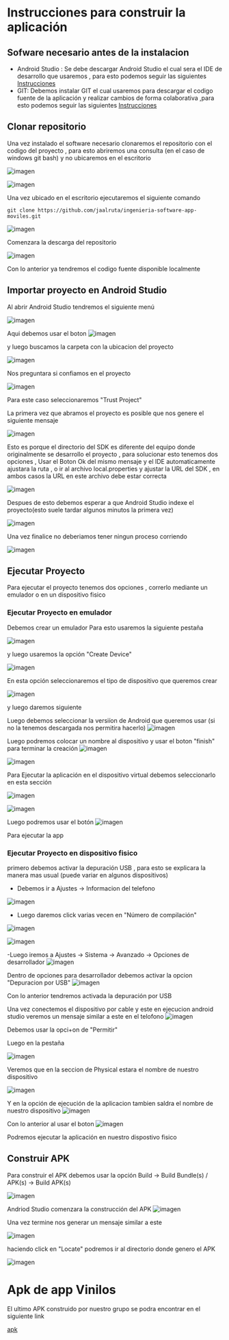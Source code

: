 # Instrucciones para construir la aplicación

## Sofware necesario antes de la instalacion
  - Android Studio : Se debe descargar Android Studio el cual sera el IDE de desarrollo que usaremos , para esto podemos seguir las siguientes [Instrucciones](https://developer.android.com/studio/install)
  - GIT: Debemos instalar GIT el cual usaremos para descargar el codigo fuente de la aplicación y realizar cambios de forma colaborativa ,para esto podemos seguir las siguientes [Instrucciones](https://git-scm.com/book/en/v2/Getting-Started-Installing-Git)

## Clonar repositorio

Una vez instalado el software necesario clonaremos el repositorio con el codigo del proyecto , para esto abriremos una consulta (en el caso de windows git bash) y no ubicaremos en el escritorio

![imagen](https://user-images.githubusercontent.com/98671337/200171336-a40c11af-49cc-4721-9cd4-f57cfbf5a122.png)

![imagen](https://user-images.githubusercontent.com/98671337/200171350-8470c4fd-209f-4774-a06a-1609cff1626f.png)

Una vez ubicado en el escritorio ejecutaremos el siguiente comando

```
git clone https://github.com/jaalruta/ingenieria-software-app-moviles.git
```

![imagen](https://user-images.githubusercontent.com/98671337/200171426-2a88c7b4-502c-4d26-9a53-017980aad318.png)

Comenzara la descarga del repositorio

![imagen](https://user-images.githubusercontent.com/98671337/200171446-e66d836c-6a8a-44cf-b8d4-d2954a25cfb2.png)

Con lo anterior ya tendremos el codigo fuente disponible localmente

## Importar proyecto en Android Studio

Al abrir Android Studio tendremos el siguiente menú

![imagen](https://user-images.githubusercontent.com/98671337/200171527-4f5878a9-06d9-4a75-a5ec-8257bb0216bf.png)

Aqui debemos usar el boton 
![imagen](https://user-images.githubusercontent.com/98671337/200171563-b19e6ea3-ef5c-4b21-947d-fa9a94ebdf38.png)

y luego buscamos la carpeta con la ubicacion del proyecto

![imagen](https://user-images.githubusercontent.com/98671337/200171585-d19e94b8-703a-489f-8b90-1cb058ef95e2.png)

Nos preguntara si confiamos en el proyecto

![imagen](https://user-images.githubusercontent.com/98671337/200171598-f57a87c1-6554-46ab-bef1-a499abb659b7.png)

Para este caso seleccionaremos "Trust Project"

La primera vez que abramos el proyecto es posible que nos genere el siguiente mensaje

![imagen](https://user-images.githubusercontent.com/98671337/200171709-3b5b33f2-f3bb-4640-8cbe-ed9cf492bcb6.png)

Esto es porque el directorio del SDK es diferente del equipo donde originalmente se desarrollo el proyecto , para solucionar esto tenemos dos opciones , 
Usar el Boton Ok del mismo mensaje y el IDE automaticamente ajustara la ruta , o ir al archivo local.properties y ajustar la URL del SDK , en ambos casos la URL en este archivo debe estar correcta

![imagen](https://user-images.githubusercontent.com/98671337/200171797-951e3d39-3269-4e4a-afd0-5179d0eb19c3.png)

Despues de esto debemos esperar a que Android Studio indexe el proyecto(esto suele tardar algunos minutos la primera vez)

![imagen](https://user-images.githubusercontent.com/98671337/200171854-afd49d0f-c0f6-4eab-9dc2-7ecdfcbb4441.png)

Una vez finalice no deberiamos tener ningun proceso corriendo

![imagen](https://user-images.githubusercontent.com/98671337/200171897-df19f96d-af8f-443f-bca1-b6cce85c8ddf.png)

## Ejecutar Proyecto

Para ejecutar el proyecto tenemos dos opciones , correrlo mediante un emulador o en un dispositivo fisico

### Ejecutar Proyecto en emulador

Debemos crear un emulador 
Para esto usaremos la siguiente pestaña

![imagen](https://user-images.githubusercontent.com/98671337/200172840-49ce8d39-1562-4479-8a82-8e8ccefbb9ec.png)

y luego usaremos la opción "Create Device"

![imagen](https://user-images.githubusercontent.com/98671337/200173382-d1ecac7f-d813-43e9-b6bd-88ae26edeb58.png)

En esta opción seleccionaremos el tipo de dispositivo que queremos crear

![imagen](https://user-images.githubusercontent.com/98671337/200173415-5e2beec7-ca7c-4eed-b6cb-d34b40880d11.png)

y luego daremos siguiente 

Luego debemos seleccionar la versiíon de Android que queremos usar (si no la tenemos descargada nos permitira hacerlo)
![imagen](https://user-images.githubusercontent.com/98671337/200173437-afb44fcf-61f3-41ab-afbc-cf85585b5e84.png)

Luego podremos colocar un nombre al dispositivo y usar el boton "finish" para terminar la creación
![imagen](https://user-images.githubusercontent.com/98671337/200173469-a2449ea8-7f51-4502-a25f-b597b2a5227e.png)

![imagen](https://user-images.githubusercontent.com/98671337/200173528-5e61e6cb-c3d7-4d4a-a21e-60ee3aab7e2b.png)

Para Ejecutar la aplicación en el dispositivo virtual debemos seleccionarlo en esta sección

![imagen](https://user-images.githubusercontent.com/98671337/200173587-89aa4a80-90f2-4100-bce8-9876681ff405.png)

![imagen](https://user-images.githubusercontent.com/98671337/200173600-8e77125e-7ce1-4dc3-93a9-8d3c786886a7.png)

Luego podremos usar el botón
![imagen](https://user-images.githubusercontent.com/98671337/200173626-c18c793d-04ce-4fd9-8412-f8c66901aec8.png)

Para ejecutar la app


### Ejecutar Proyecto en dispositivo fisico
primero debemos activar la depuración USB , para esto se explicara la manera mas usual (puede variar en algunos dispositivos)

 - Debemos ir a Ajustes -> Informacion del telefono
 
 ![imagen](https://user-images.githubusercontent.com/98671337/200172923-a907c89b-675e-4937-aa14-421165f0077f.png)
 
 - Luego daremos click varias vecen en "Número de compilación"
 
 ![imagen](https://user-images.githubusercontent.com/98671337/200172994-7f609ab3-a091-477f-b071-97351c04677b.png)

 
 ![imagen](https://user-images.githubusercontent.com/98671337/200172977-bd4e5250-f29f-4cec-8976-4f26efc01a02.png)

 -Luego iremos a Ajustes -> Sistema -> Avanzado -> Opciones de desarrollador
 ![imagen](https://user-images.githubusercontent.com/98671337/200173061-ec986221-f93c-4de3-921f-6688f2fc128e.png)

  Dentro de opciones para desarrollador debemos activar la opcion "Depuracion por USB"
  ![imagen](https://user-images.githubusercontent.com/98671337/200173090-441114d2-0b72-4ff4-93a2-0eefda9fdfe0.png)
  
  Con lo anterior tendremos activada la depuración por USB
  
  Una vez conectemos el dispositivo por cable y este en ejecucion android studio veremos un mensaje similar a este en el telofono
  ![imagen](https://user-images.githubusercontent.com/98671337/200173140-fdceec5d-2891-43c2-89db-550033d908c5.png)
  
  Debemos usar la opci+on de "Permitir"
  
  Luego en la pestaña
  
  ![imagen](https://user-images.githubusercontent.com/98671337/200172840-49ce8d39-1562-4479-8a82-8e8ccefbb9ec.png)
  
  Veremos que en la seccion de Physical estara el nombre de nuestro dispositivo
  
  ![imagen](https://user-images.githubusercontent.com/98671337/200173217-c262252f-e65f-40e5-b385-51ed7166ff08.png)
  
  Y en la opción de ejecución de la aplicacion tambien saldra el nombre de nuestro dispositivo
  ![imagen](https://user-images.githubusercontent.com/98671337/200173276-835658c4-0ed4-4ee0-a4b5-f8b9a5478af0.png)

  Con lo anterior al usar el boton 
  ![imagen](https://user-images.githubusercontent.com/98671337/200173331-73538bdc-222c-4b0c-b330-0775ab3de6ee.png)
  
  Podremos ejecutar la aplicación en nuestro dispostivo fisico

## Construir APK

Para construir el APK debemos usar la opción
Build -> Build Bundle(s) / APK(s) -> Build APK(s)

![imagen](https://user-images.githubusercontent.com/98671337/200173750-fa1c857f-9a94-4a93-a7a2-05cc32bc564e.png)


Andriod Studio comenzara la construcción del APK
![imagen](https://user-images.githubusercontent.com/98671337/200173845-56665e85-c178-4aa2-b1ba-501fbf40ac77.png)

Una vez termine nos generar un mensaje similar a este

![imagen](https://user-images.githubusercontent.com/98671337/200173887-740c7d9f-8e2e-49ee-b860-e2f26b7e8d4d.png)

haciendo click en "Locate" podremos ir al directorio donde genero el APK

![imagen](https://user-images.githubusercontent.com/98671337/200173914-5e803341-f68b-4f9d-bd99-a93ad7617806.png)


# Apk de app Vinilos

El ultimo APK construido por nuestro grupo se podra encontrar en el siguiente link

[apk](https://drive.google.com/file/d/1gWsh71NCoMWBONG3Nb5uyNh0q5uElGiF/view?usp=share_link)
